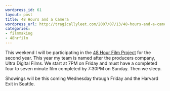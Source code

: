 ```yaml
--- 
wordpress_id: 61
layout: post
title: 48 Hours and a Camera
wordpress_url: http://tragicallyleet.com/2007/07/13/48-hours-and-a-camera/
categories:
- filmmaking
- 48hrfilm
---
```

This weekend I will be participating in the [48 Hour Film Project](http://www.48hourfilm.com/) for the second year.  This year my team is named after the producers company, Ultra Digital Films.  We start at 7PM on Friday and must have a completed four to seven minute film completed by 7:30PM on Sunday.  Then we sleep.

Showings will be this coming Wednesday through Friday and the Harvard Exit in Seattle.
